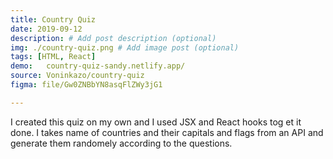 ```yaml
---
title: Country Quiz
date: 2019-09-12
description: # Add post description (optional)
img: ./country-quiz.png # Add image post (optional)
tags: [HTML, React]
demo:   country-quiz-sandy.netlify.app/
source: Voninkazo/country-quiz
figma: file/Gw0ZNBbYN8asqFlZWy3jG1

---
```

I created this quiz on my own and I used JSX and React hooks tog et it done. 
I takes name of countries and their capitals and flags from an API and generate them randomely according to the questions.